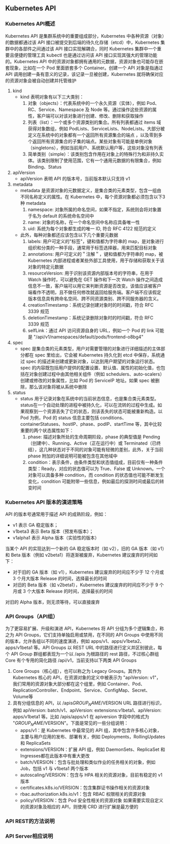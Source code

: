## Kubernetes API


### Kubernetes API概述
Kubernetes API 是集群系统中的重要组成部分，Kubernetes 中各种资源（对象）的数据都通过该 API 接口被提交到后端的待久化存储（etcd）中，Kubernetes 集群中的各部件之间通过该 API 接口实现解耦合，同时 Kubernetes 集群中一个重要且便捷的管理工具 kubectl 也是通过访问该 API 接口实现其强大的管理功能的。Kubernetes API 中的资源对象都拥有通用的元数据，资源对象也可能存在嵌套现象，比如在一个 Pod 里面嵌套多个 Container。创建一个 API 对象是指通过 API 调用创建一条有意义的记录，该记录一旦被创建，Kubernetes 就将确保对应的资源对象会被自动创建并托管维护

1. kind
    - kind 表明对象有以下三大类别：
        1. 对象（objects）：代表系统中的一个永久资源（实体），例如 Pod、RC、Service、Namespace 及 Node 等。通过操作这些资源的属性，客户端可以对该对象进行创建、修改、删除和获取操作
        1. 列表（list）：一个或多个资源类别的集合。所有列表都通过 items 域获得对象数组，例如 PodLists、ServiceLists、NodeLists。大部分被定义在系统中的对象都有一个返回所有资源集合的端点 ，以及零到多个返回所有资源集合的子集的端点。某些对象有可能是单例对象 （singletons），例如当前用户、系统默认用户等，这些对象没有列表
        1. 简单类别（simple）：该类别包含作用在对象上的特殊行为和非持久实体。该类别限制了使用范围，它有一个通用元数据的有限集合，例如 Binding、Status
1. apiVersion
    - apiVersion 表明 API 的版本号，当前版本默认只支持 v1
1. metadata
    - metadata 是资源对象的元数据定义，是集合类的元素类型，包含一组由不同名称定义的属性。在 Kubernetes 中，每个资源对象都必须包含以下3种 metadata
        1. namespace: 对象所属的命名空间，如果不指定，系统则会将对象置于名为 default 的系统命名空间中
        1. name: 对象的名称，在一个命名空间中名称应具备唯一性
        1. uid: 系统为每个对象都生成的唯一 ID, 符合 RFC 4122 规范的定义
    - 此外，每种对象都还应该包含以下几个重要元数据
        1. labels: 用户可定义的"标签"，键和值都为字符串的 map，是对象进行组织和分类的一种手段，通常用于标签选择器，用来匹配目标对象
        1. annotations: 用户可定义的＂注解＂，键和值都为字符串的 map，被 Kubernetes 内部进程或者某些外部工具使用，用于存储和获取关于该对象的特定元数据
        1. resourceVersion: 用于识别该资源内部版本号的字符串，在用于 Watch 操作时，可以避免在 GET 操作和下一次 Watch 操作之间造成信息不一致，客户端可以用它来判断资源是否改变。该值应该被客户端看作不透明，且不做任何修改就返回给服务端。客户端不应该假定版本信息具有跨命名空间、跨不同资源类别、跨不同服务器的含义。
        1. creationTimestamp：系统记录创建对象时的时间戳，符合 RFC 3339 规范
        1. deletionTimestamp：系统记录删除对象时的时间戳，符合 RFC 3339 规范
        1. selfLink：通过 API 访问资源自身的 URL，例如一个 Pod 的 link 可能是 "/api/v1/namespaces/default/pods/frontend-o8bg4"
1. spec
    - spec 是集合类的元素类型，用户对需要管理的对象进行详细描述的主体部分都在 spec 里给出，它会被 Kubernetes 持久化到 etcd 中保存，系统通过 spec 的描述来创建或更新对象，以达到用户期望的对象运行状态。spec 的内容既包括用户提供的配置设置、默认值、属性的初始化值，也包括在对象创建过程中由其他相关组件（例如 schedulers、auto-scalers）创建或修改的对象属性，比如 Pod 的 ServiceIP 地址。如果 spec 被删除，那么该对象将被从系统中删除
1. status 
    - status 用于记录对象在系统中的当前状态信息，也是集合类元素类型。status在一个自动处理的进程中被持久化，可以在流转的过程中生成。如果观察到一个资源丢失了它的状态，则该丢失的状态可能被重新构造。以 Pod 为例，Pod 的 status 信息主要包括 conditions、containerStatuses、hostIP、phase、podIP、startTime 等，其中比较重要的两个状态属性如下：
        1. phase: 描述对象所处的生命周期阶段，phase 的典型值是 Pending（创建中）、Running、Active（正在运行中）或 Terminated（已终结），这几种状态对于不同的对象可能有轻微的差别，此外，关于当前 phase 附加的详细说明可能被包含在其他域中
        1. condition：表示条件，由条件类型和状态值组成，目前仅有一种条件类型：Ready，对应的状态值可以为 True、False 或 Unknown。一个对象可以具备多种 condition，而 condition 的状态值也可能不断发生变化，condition 可能附带一些信息，例如最后的探测时间或最后的转变时间

### Kubernetes API 版本的演进策略
API 的版本号通常用于描述 API 的成熟阶段，例如：
- v1 表示 GA 稳定版本；
- v1beta3 表示 Beta 版本（预发布版本）；
- v1alpha1 表示 Alpha 版本（实验性的版本）

当某个 API 的实现达到一个新的 GA 稳定版本时（如 v2），旧的 GA 版本（如 v1）和 Beta 版本（例如 v2beta1）将逐渐被废弃，Kubernetes 建议废弃的时间如下：
- 对于旧的 GA 版本（如 v1），Kubernetes 建议废弃的时间应不少于 12 个月或 3 个月大版本 Release 的时间，选择最长的时间
- 对旧的 Beta 版本（如 v2beta1），Kubernetes 建议废弃的时间应不少于 9 个月或 3 个大版本 Release 的时间，选择最长的时间

对旧的 Alpha 版本，则无须等待，可以直接废弃

### API Groups（API组）
为了更容易扩展、升级和演进 API，Kubernetes 将 API 分组为多个逻辑集合，称之为 API Groups，它们支持单独启用或禁用，在不同的 API Groups 中使用不同的版本，允许各组以不同的速度演进，例如 apps/v1、apps/v1beta2、apps/v1beta1 等。API Groups 以 REST URL 中的路径进行定义并区别彼此，每个 API Group 群组都表现为一个以 /apis 为根路径的 rest 路径，不过核心群组 Core 有个专用的简化路径 /api/v1，当前支持以下两类 API Groups
1. Core Groups（核心组），也可以称之为 Legacy Groups。其作为 Kubernetes 核心的 API，在资源对象的定义中被表示为 "apiVersion: v1"，我们常用的资源对象大部分都在这个组里，例如 Container、Pod、ReplicationController、Endpoint、Service、ConfigMap、Secret、Volume等
1. 具有分组信息的 API，以 /apis$GROUP_NAME/$VERSION URL 路径进行标识，例如 apiVersion: batch/v1、apiVersion: extensions:v1beta1、apiVersion: apps/v1beta1 等。比如 /apis/apps/v1 在 apiversion 字段中的格式为 "$GROUP_NAME/$VERSION"。下面是常见的一些分组说明：
    - apps/v1：是 Kubernetes 中最常见的 API 组，其中包含许多核心对象，主要与用户应用的发布、部署有关，例如 Deployments，RollingUpdates 和 ReplicaSets
    - extensions/VERSION：扩展 API 组，例如 DaemonSets、ReplicaSet 和 Ingresses都在此版本中有重大更改
    - batch/VERSION：包含与批处理和类似作业的任务相关的对象，例如 Job，包括 v1 与 v1beta1 两个版本
    - autoscaling/VERSION：包含与 HPA 相关的资源对象，目前有稳定的 v1 版本
    - certificates.k8s.io/VERSION：包含集群证书操作相关的资源对象
    - rbac.authorization.k8s.io/v1：包含 RBAC 权限相关的资源对象
    - policy/VERSION：包含 Pod 安全性相关的资源对象
    如果需要实现自定义的资源对象及相应的 API，则使用 CRD 进行扩展是最方便的

### API REST的方法说明



### API Server相应说明

